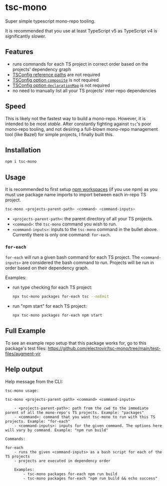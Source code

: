 # tsc-mono

Super simple typescript mono-repo tooling.

It is recommended that you use at least TypeScript v5 as TypeScript v4 is significantly slower.

## Features

-   runs commands for each TS project in correct order based on the projects' dependency graph
-   [TSConfig reference paths](https://www.typescriptlang.org/docs/handbook/project-references.html) are not required
-   [TSConfig option `composite`](https://www.typescriptlang.org/tsconfig#composite) is not required
-   [TSConfig option `declarationMap`](https://www.typescriptlang.org/tsconfig#declarationMap) is not required
-   no need to manually list all your TS projects' inter-repo dependencies

## Speed

This is likely not the fastest way to build a mono-repo. However, it is intended to be most _stable_. After constantly fighting against `tsc`'s poor mono-repo tooling, and not desiring a full-blown mono-repo management tool (like Bazel) for simple projects, I finally built this.

## Installation

```bash
npm i tsc-mono
```

## Usage

It is recommended to first setup [npm workspaces](https://docs.npmjs.com/cli/using-npm/workspaces) (if you use npm) as you must use package name imports to import between each in-repo TS project.

```bash
tsc-mono <projects-parent-path> <command> <command-inputs>
```

-   `<projects-parent-path>`: the parent directory of all your TS projects.
-   `<command>`: the `tsc-mono` command you wish to run.
-   `<command-inputs>`: inputs to the `tsc-mono` command in the bullet above. Currently there is only one command: `for-each`.

### `for-each`

`for-each` will run a given bash command for each TS project. The `<command-inputs>` are considered the bash command to run. Projects will be run in order based on their dependency graph.

Examples:

-   run type checking for each TS project:
    ```bash
    npx tsc-mono packages for-each tsc --noEmit
    ```
-   run "npm start" for each TS project:
    ```bash
    npx tsc-mono packages for-each npm start
    ```

## Full Example

To see an example repo setup that this package works for, go to this package's test files: https://github.com/electrovir/tsc-mono/tree/main/test-files/augment-vir

## Help output

Help message from the CLI:

```
tsc-mono usage:

tsc-mono <projects-parent-path> <command> <command-inputs>

    - <projects-parent-path>: path from the cwd to the immediate parent of all the mono-repo's TS projects. Example: "packages"
    - <command>: command that you want tsc-mono to run with this TS projects. Example: "for-each"
    - <command-inputs>: inputs for the given command. The options here will vary by command. Example: "npm run build"

Commands:

for-each
    - runs the given <command-inputs> as a bash script for each of the TS projects
    - projects are executed in dependency order

    Examples:
        - tsc-mono packages for-each npm run build
        - tsc-mono packages for-each "npm run build && echo success"

```
